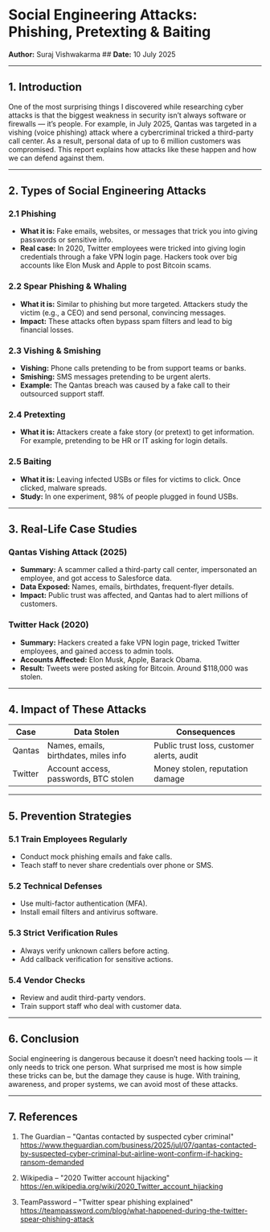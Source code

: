 
# Social Engineering Attacks: Phishing, Pretexting & Baiting
**Author:** Suraj Vishwakarma ##
**Date:** 10 July 2025

---

## 1. Introduction

One of the most surprising things I discovered while researching cyber attacks is that the biggest weakness in security isn’t always software or firewalls — it’s people. For example, in July 2025, Qantas was targeted in a vishing (voice phishing) attack where a cybercriminal tricked a third-party call center. As a result, personal data of up to 6 million customers was compromised. This report explains how attacks like these happen and how we can defend against them.

---

## 2. Types of Social Engineering Attacks

### 2.1 Phishing
- **What it is:** Fake emails, websites, or messages that trick you into giving passwords or sensitive info.
- **Real case:** In 2020, Twitter employees were tricked into giving login credentials through a fake VPN login page. Hackers took over big accounts like Elon Musk and Apple to post Bitcoin scams.

### 2.2 Spear Phishing & Whaling
- **What it is:** Similar to phishing but more targeted. Attackers study the victim (e.g., a CEO) and send personal, convincing messages.
- **Impact:** These attacks often bypass spam filters and lead to big financial losses.

### 2.3 Vishing & Smishing
- **Vishing:** Phone calls pretending to be from support teams or banks.
- **Smishing:** SMS messages pretending to be urgent alerts.
- **Example:** The Qantas breach was caused by a fake call to their outsourced support staff.

### 2.4 Pretexting
- **What it is:** Attackers create a fake story (or pretext) to get information. For example, pretending to be HR or IT asking for login details.

### 2.5 Baiting
- **What it is:** Leaving infected USBs or files for victims to click. Once clicked, malware spreads.
- **Study:** In one experiment, 98% of people plugged in found USBs.

---

## 3. Real-Life Case Studies

### Qantas Vishing Attack (2025)
- **Summary:** A scammer called a third-party call center, impersonated an employee, and got access to Salesforce data.
- **Data Exposed:** Names, emails, birthdates, frequent-flyer details.
- **Impact:** Public trust was affected, and Qantas had to alert millions of customers.

### Twitter Hack (2020)
- **Summary:** Hackers created a fake VPN login page, tricked Twitter employees, and gained access to admin tools.
- **Accounts Affected:** Elon Musk, Apple, Barack Obama.
- **Result:** Tweets were posted asking for Bitcoin. Around $118,000 was stolen.

---

## 4. Impact of These Attacks

| Case     | Data Stolen                             | Consequences                                |
|----------|------------------------------------------|---------------------------------------------|
| Qantas   | Names, emails, birthdates, miles info    | Public trust loss, customer alerts, audit   |
| Twitter  | Account access, passwords, BTC stolen    | Money stolen, reputation damage             |

---

## 5. Prevention Strategies

### 5.1 Train Employees Regularly
- Conduct mock phishing emails and fake calls.
- Teach staff to never share credentials over phone or SMS.

### 5.2 Technical Defenses
- Use multi-factor authentication (MFA).
- Install email filters and antivirus software.

### 5.3 Strict Verification Rules
- Always verify unknown callers before acting.
- Add callback verification for sensitive actions.

### 5.4 Vendor Checks
- Review and audit third-party vendors.
- Train support staff who deal with customer data.

---

## 6. Conclusion

Social engineering is dangerous because it doesn’t need hacking tools — it only needs to trick one person. What surprised me most is how simple these tricks can be, but the damage they cause is huge. With training, awareness, and proper systems, we can avoid most of these attacks.

---

## 7. References

1. The Guardian – "Qantas contacted by suspected cyber criminal"  
   https://www.theguardian.com/business/2025/jul/07/qantas-contacted-by-suspected-cyber-criminal-but-airline-wont-confirm-if-hacking-ransom-demanded

2. Wikipedia – "2020 Twitter account hijacking"  
   https://en.wikipedia.org/wiki/2020_Twitter_account_hijacking

3. TeamPassword – "Twitter spear phishing explained"  
   https://teampassword.com/blog/what-happened-during-the-twitter-spear-phishing-attack
